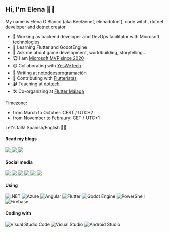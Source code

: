 ## Hi, I'm Elena 👋🏻

My name is Elena G Blanco (aka Beelzenef, elenadotnet), code witch, dotnet developer and dotnet creator

- 🔭 Working as backend developer and DevOps facilitator with Microsoft technologies
- 🌱 Learning Flutter and GodotEngine
- 💬 Ask me about game development, worldbuilding, storytelling...
- 🏆 I am [Microsoft MVP since 2020](https://mvp.microsoft.com/en-US/mvp/profile/a48ee225-38e8-ea11-a813-000d3a8ccaf5)
- 🟡 Collaborating with [YesWeTech](https://www.yeswetech.org/)
- 📝 Writing at [notodoesprogramación](https://www.notodoesprogramacion.es)
- 💜 Contributing with [Flutteristas](https://flutteristas.org/)
- 📹 Teaching at [dottech](https://www.youtube.com/@DotTechES)
- 🛠️ Co-organizing at [Flutter Málaga](https://www.meetup.com/flutter-malaga)

Timezone:

- from March to October: CEST / UTC+2
- from November to Febraury: CET / UTC+1

Let's talk! Spanish/English 👍🏻

#### Read my blogs

   <p>
        <a href="https://geekstorming.wordpress.com" target="_blank">
            <img src="https://img.shields.io/badge/WordPress-%23117AC9.svg?style=for-the-badge&logo=WordPress&logoColor=white" />
        </a>
        <a href="https://dev.to/elenadotnet" target="_blank">
            <img src="https://img.shields.io/badge/dev.to-0A0A0A?style=for-the-badge&logo=dev.to&logoColor=white" />
        </a>
         <a href="https://medium.com/@Beelzenef/" target="_blank">
            <img src="https://img.shields.io/badge/Medium-12100E?style=for-the-badge&logo=medium&logoColor=white" />
        </a>
    </p>

#### Social media

   <p>
        <a href="https://www.linkedin.com/in/elena-guzman-blanco/" target="_blank">
            <img src="https://img.shields.io/badge/linkedin-%230077B5.svg?style=for-the-badge&logo=linkedin&logoColor=white" />
        </a>
        <a href="https://twitter.com/Beelzenef_/" target="_blank">
            <img src="https://img.shields.io/badge/Twitter-%231DA1F2.svg?style=for-the-badge&logo=Twitter&logoColor=white" />
        </a>
       <a href="https://bsky.app/profile/elenadotnet.bsky.social" target="_blank">
            <img src="https://img.shields.io/badge/Bluesky-0285FF?logo=bluesky&logoColor=fff&style=for-the-badge" />
        </a>
        <a href="https://www.reddit.com/user/BeelzenefTV/" target="_blank">
           <img src="https://img.shields.io/badge/Reddit-FF4500?style=for-the-badge&logo=reddit&logoColor=white" />
       </a>
      <a href="https://dotnet.social/@beelzenef" target="_blank">
           <img src="https://img.shields.io/badge/-MASTODON-%232B90D9?style=for-the-badge&logo=mastodon&logoColor=white" />
       </a>
      <a href="https://twitch.tv/elenadotnet" target="_blank">
           <img src="https://img.shields.io/badge/Twitch-9347FF?style=for-the-badge&logo=twitch&logoColor=white" />
       </a>
   </p>

#### Using

![.NET](https://img.shields.io/badge/.NET-5C2D91?style=for-the-badge&logo=.net&logoColor=white)
![Azure](https://img.shields.io/badge/azure-%230072C6.svg?style=for-the-badge&logo=microsoftazure&logoColor=white)
![Angular](https://img.shields.io/badge/angular-%23DD0031.svg?style=for-the-badge&logo=angular&logoColor=white)
![Flutter](https://img.shields.io/badge/Flutter-%2302569B.svg?style=for-the-badge&logo=Flutter&logoColor=white)
![Godot Engine](https://img.shields.io/badge/GODOT-%23FFFFFF.svg?style=for-the-badge&logo=godot-engine)
![PowerShell](https://img.shields.io/badge/PowerShell-%235391FE.svg?style=for-the-badge&logo=powershell&logoColor=white)
![Firebase](https://img.shields.io/badge/firebase-%23039BE5.svg?style=for-the-badge&logo=firebase)

#### Coding with

![Visual Studio Code](https://img.shields.io/badge/Visual%20Studio%20Code-0078d7.svg?style=for-the-badge&logo=visual-studio-code&logoColor=white)
![Visual Studio](https://img.shields.io/badge/Visual%20Studio-5C2D91.svg?style=for-the-badge&logo=visual-studio&logoColor=white)
![Android Studio](https://img.shields.io/badge/Android%20Studio-3DDC84.svg?style=for-the-badge&logo=android-studio&logoColor=white)

